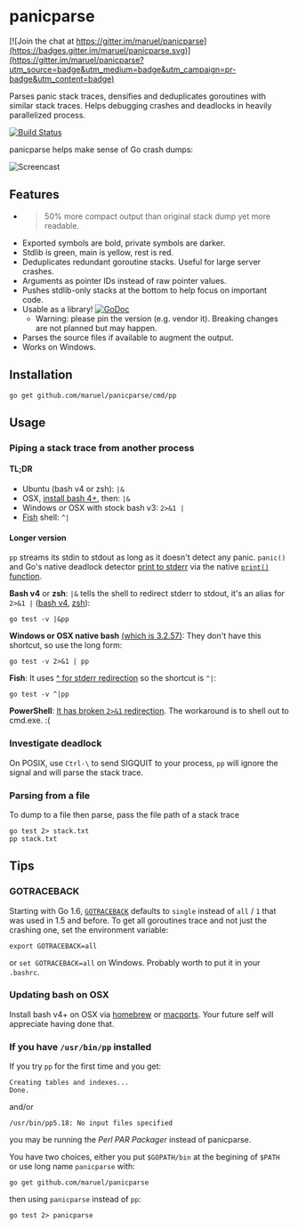 panicparse
==========

[![Join the chat at https://gitter.im/maruel/panicparse](https://badges.gitter.im/maruel/panicparse.svg)](https://gitter.im/maruel/panicparse?utm_source=badge&utm_medium=badge&utm_campaign=pr-badge&utm_content=badge)

Parses panic stack traces, densifies and deduplicates goroutines with similar
stack traces. Helps debugging crashes and deadlocks in heavily parallelized
process.

[![Build Status](https://travis-ci.org/maruel/panicparse.svg?branch=master)](https://travis-ci.org/maruel/panicparse)

panicparse helps make sense of Go crash dumps:

![Screencast](https://raw.githubusercontent.com/wiki/maruel/panicparse/parse.gif "Screencast")


Features
--------

   * >50% more compact output than original stack dump yet more readable.
   * Exported symbols are bold, private symbols are darker.
   * Stdlib is green, main is yellow, rest is red.
   * Deduplicates redundant goroutine stacks. Useful for large server crashes.
   * Arguments as pointer IDs instead of raw pointer values.
   * Pushes stdlib-only stacks at the bottom to help focus on important code.
   * Usable as a library!
     [![GoDoc](https://godoc.org/github.com/maruel/panicparse/stack?status.svg)](https://godoc.org/github.com/maruel/panicparse/stack)
     * Warning: please pin the version (e.g. vendor it). Breaking changes are
       not planned but may happen.
   * Parses the source files if available to augment the output.
   * Works on Windows.


Installation
------------

    go get github.com/maruel/panicparse/cmd/pp


Usage
-----

### Piping a stack trace from another process

#### TL;DR

   * Ubuntu (bash v4 or zsh): `|&`
   * OSX, [install bash 4+](README.md#updating-bash-on-osx), then: `|&`
   * Windows _or_ OSX with stock bash v3: `2>&1 |`
   * [Fish](http://fishshell.com/) shell: `^|`


#### Longer version

`pp` streams its stdin to stdout as long as it doesn't detect any panic.
`panic()` and Go's native deadlock detector [print to
stderr](https://golang.org/src/runtime/panic1.go) via the native [`print()`
function](https://golang.org/pkg/builtin/#print).


**Bash v4** or **zsh**: `|&` tells the shell to redirect stderr to stdout,
it's an alias for `2>&1 |` ([bash
v4](https://www.gnu.org/software/bash/manual/bash.html#Pipelines),
[zsh](http://zsh.sourceforge.net/Doc/Release/Shell-Grammar.html#Simple-Commands-_0026-Pipelines)):

    go test -v |&pp


**Windows or OSX native bash** [(which is
3.2.57)](http://meta.ath0.com/2012/02/05/apples-great-gpl-purge/): They don't
have this shortcut, so use the long form:

    go test -v 2>&1 | pp


**Fish**: It uses [^ for stderr
redirection](http://fishshell.com/docs/current/tutorial.html#tut_pipes_and_redirections)
so the shortcut is `^|`:

    go test -v ^|pp


**PowerShell**: [It has broken `2>&1` redirection](https://connect.microsoft.com/PowerShell/feedback/details/765551/in-powershell-v3-you-cant-redirect-stderr-to-stdout-without-generating-error-records). The workaround is to shell out to cmd.exe. :(


### Investigate deadlock

On POSIX, use `Ctrl-\` to send SIGQUIT to your process, `pp` will ignore
the signal and will parse the stack trace.


### Parsing from a file

To dump to a file then parse, pass the file path of a stack trace

    go test 2> stack.txt
    pp stack.txt


Tips
----

### GOTRACEBACK

Starting with Go 1.6, [`GOTRACEBACK`](https://golang.org/pkg/runtime/) defaults
to `single` instead of `all` / `1` that was used in 1.5 and before. To get all
goroutines trace and not just the crashing one, set the environment variable:

    export GOTRACEBACK=all

or `set GOTRACEBACK=all` on Windows. Probably worth to put it in your `.bashrc`.


### Updating bash on OSX

Install bash v4+ on OSX via [homebrew](http://brew.sh) or
[macports](https://www.macports.org/). Your future self will appreciate having
done that.


### If you have `/usr/bin/pp` installed

If you try `pp` for the first time and you get:

    Creating tables and indexes...
    Done.

and/or

    /usr/bin/pp5.18: No input files specified

you may be running the _Perl PAR Packager_ instead of panicparse.

You have two choices, either you put `$GOPATH/bin` at the begining of `$PATH` or
use long name `panicparse` with:

    go get github.com/maruel/panicparse

then using `panicparse` instead of `pp`:

    go test 2> panicparse
